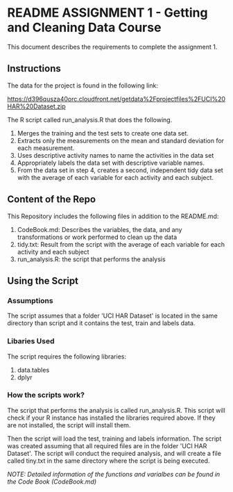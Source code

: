 # README ASSIGNMENT 1 - Getting and Cleaning Data Course

This document describes the requirements to complete the assignment 1.

## Instructions
The data for the project is found in the following link: 

https://d396qusza40orc.cloudfront.net/getdata%2Fprojectfiles%2FUCI%20HAR%20Dataset.zip 

The R script called run_analysis.R that does the following. 
1. Merges the training and the test sets to create one data set.
2. Extracts only the measurements on the mean and standard deviation for each measurement. 
3. Uses descriptive activity names to name the activities in the data set
4. Appropriately labels the data set with descriptive variable names. 
5. From the data set in step 4, creates a second, independent tidy data set with the average of each   variable for each activity and each subject.

## Content of the Repo
This Repository includes the following files in addition to the README.md:
1. CodeBook.md: Describes the variables, the data, and any transformations or work performed to clean up the data
2. tidy.txt: Result from the script  with the average of each variable for each activity and each subject
3. run_analysis.R: the script that performs the analysis


## Using the Script

### Assumptions
The script assumes that a folder 'UCI HAR Dataset' is located in the same directory than script and it contains the test, train and labels data.

### Libaries Used
The script requires the following libraries:
1. data.tables
2. dplyr

### How the scripts work?
The script that performs the analysis is called run_analysis.R.  This script will check if your R instance has installed the libraries required above. If they are not installed, the script will install them.

Then the script will load the test, training and labels information. The script was created assuming that all required files are in the folder 'UCI HAR Dataset'.   The script will conduct the required analysis, and will create a file called tiny.txt in the same directory where the script is being executed. 

*NOTE: Detailed information of the functions and varialbes can be found in the Code Book (CodeBook.md)*
